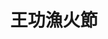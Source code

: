 ---
title: '王功漁火節'
type: '活動硬體執行'
pictures: '["https://raw.githubusercontent.com/chyushya/cms-content/main/content/resources/images/1648677289528-1466-813-pic-1.jpg"]'
---